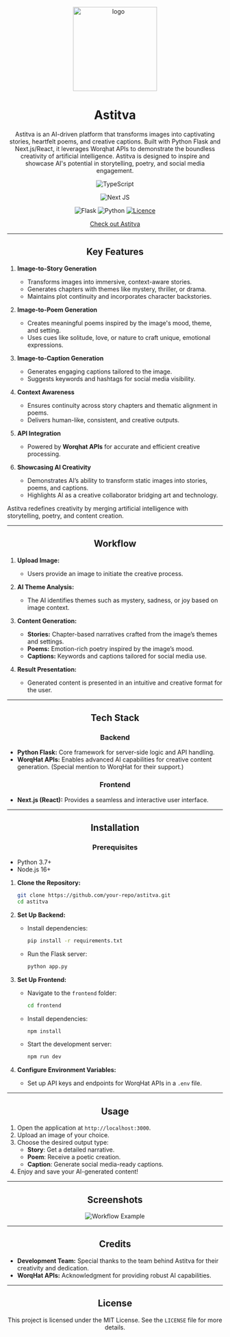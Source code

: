 <div align="center">

<a href="https://astitva-frontend.yashrajn.com/" target="_blank" title="Visit Us"><img width="196px" alt="logo" src="https://em-content.zobj.net/source/twitter/77/lower-left-paintbrush_1f58c.png"></a>

<a name="readme-top"></a>

# Astitva

Astitva is an AI-driven platform that transforms images into captivating stories, heartfelt poems, and creative captions. Built with Python Flask and Next.js/React, it leverages Worqhat APIs to demonstrate the boundless creativity of artificial intelligence. Astitva is designed to inspire and showcase AI's potential in storytelling, poetry, and social media engagement.

![TypeScript](https://img.shields.io/badge/typescript-%23007ACC.svg?style=for-the-badge&logo=typescript&logoColor=white)

![Next JS](https://img.shields.io/badge/Next-black?style=for-the-badge&logo=next.js&logoColor=white)

![Flask](https://img.shields.io/badge/flask-%23000.svg?style=for-the-badge&logo=flask&logoColor=white)
![Python](https://img.shields.io/badge/python-3670A0?style=for-the-badge&logo=python&logoColor=ffdd54)
[![Licence](https://img.shields.io/github/license/Ileriayo/markdown-badges?style=for-the-badge)](./LICENSE)


<a href="https://astitva-frontend.yashrajn.com/" target="_blank" title="Visit Us">
Check out Astitva
</a>

---
<div align="center">

## Key Features
 
<div align="left">

1. **Image-to-Story Generation**  
   - Transforms images into immersive, context-aware stories.  
   - Generates chapters with themes like mystery, thriller, or drama.  
   - Maintains plot continuity and incorporates character backstories.  

2. **Image-to-Poem Generation**  
   - Creates meaningful poems inspired by the image's mood, theme, and setting.  
   - Uses cues like solitude, love, or nature to craft unique, emotional expressions.  

3. **Image-to-Caption Generation**  
   - Generates engaging captions tailored to the image.  
   - Suggests keywords and hashtags for social media visibility.  

4. **Context Awareness**  
   - Ensures continuity across story chapters and thematic alignment in poems.  
   - Delivers human-like, consistent, and creative outputs.  

5. **API Integration**  
   - Powered by **Worqhat APIs** for accurate and efficient creative processing.  

6. **Showcasing AI Creativity**  
   - Demonstrates AI’s ability to transform static images into stories, poems, and captions.  
   - Highlights AI as a creative collaborator bridging art and technology.  

Astitva redefines creativity by merging artificial intelligence with storytelling, poetry, and content creation.

---

<div align="center">

## Workflow


<div align="left">

1. **Upload Image:**
   - Users provide an image to initiate the creative process.

2. **AI Theme Analysis:**
   - The AI identifies themes such as mystery, sadness, or joy based on image context.

3. **Content Generation:**
   - **Stories:** Chapter-based narratives crafted from the image’s themes and settings.
   - **Poems:** Emotion-rich poetry inspired by the image’s mood.
   - **Captions:** Keywords and captions tailored for social media use.

4. **Result Presentation:**
   - Generated content is presented in an intuitive and creative format for the user.

---

<div align="center">

## Tech Stack

<div align="center">

### Backend
<div align="left">

   - **Python Flask:** Core framework for server-side logic and API handling.
   - **WorqHat APIs:** Enables advanced AI capabilities for creative content generation. (Special mention to WorqHat for their support.)

<div align="center">

### Frontend
<div align="left">

   - **Next.js (React):** Provides a seamless and interactive user interface.

---

<div align="center">

## Installation

<div align="center">

### Prerequisites
<div align="left">

   - Python 3.7+
   - Node.js 16+

1. **Clone the Repository:**
   ```bash
   git clone https://github.com/your-repo/astitva.git
   cd astitva
   ```

2. **Set Up Backend:**
   - Install dependencies:
     ```bash
     pip install -r requirements.txt
     ```
   - Run the Flask server:
     ```bash
     python app.py
     ```

3. **Set Up Frontend:**
   - Navigate to the `frontend` folder:
     ```bash
     cd frontend
     ```
   - Install dependencies:
     ```bash
     npm install
     ```
   - Start the development server:
     ```bash
     npm run dev
     ```

4. **Configure Environment Variables:**
   - Set up API keys and endpoints for WorqHat APIs in a `.env` file.

---

<div align="center">

## Usage
<div align="left">

1. Open the application at `http://localhost:3000`.
2. Upload an image of your choice.
3. Choose the desired output type:
   - **Story**: Get a detailed narrative.
   - **Poem**: Receive a poetic creation.
   - **Caption**: Generate social media-ready captions.
4. Enjoy and save your AI-generated content!

---

<div align="center">

## Screenshots

![Workflow Example](./image.png)

---

<div align="center">

## Credits
<div align="left">

- **Development Team:** Special thanks to the team behind Astitva for their creativity and dedication.
- **WorqHat APIs:** Acknowledgment for providing robust AI capabilities.

---

<div align="center">

## License

This project is licensed under the MIT License. See the `LICENSE` file for more details.
